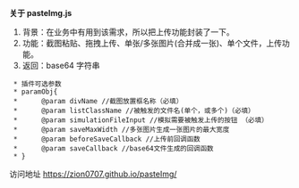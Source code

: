 **关于 pasteImg.js**
1. 背景：在业务中有用到该需求，所以把上传功能封装了一下。
2. 功能：截图粘贴、拖拽上传、单张/多张图片(合并成一张)、单个文件，上传功能。
3. 返回：base64 字符串


```
 * 插件可选参数
 * paramObj{
 *      @param divName //截图放置框名称（必填）
 *      @param listClassName //被触发的文件名(单个，或多个)（必填）
 *      @param simulationFileInput //模拟需要被触发上传的按钮 （必填）
 *      @param saveMaxWidth //多张图片生成一张图片的最大宽度
 *      @param beforeSaveCallback //上传前回调函数
 *      @param saveCallback //base64文件生成的回调函数
 * }
```
访问地址  https://zion0707.github.io/pasteImg/
